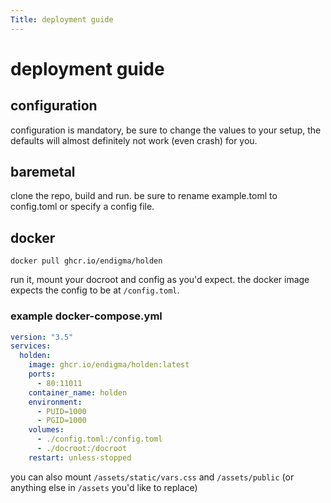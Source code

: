 ```yaml
---
Title: deployment guide
---
```


# deployment guide

## configuration

configuration is mandatory, be sure to change the values to your setup, the defaults will almost definitely not work (even crash) for you.

## baremetal

clone the repo, build and run. be sure to rename example.toml to config.toml or specify a config file.

## docker

`docker pull ghcr.io/endigma/holden`

run it, mount your docroot and config as you'd expect. the docker image expects the config to be at `/config.toml`.


### example docker-compose.yml
```yaml
version: "3.5"
services:
  holden:
    image: ghcr.io/endigma/holden:latest
    ports:
      - 80:11011
    container_name: holden
    environment:
      - PUID=1000
      - PGID=1000
    volumes:
      - ./config.toml:/config.toml
      - ./docroot:/docroot
    restart: unless-stopped
```

you can also mount `/assets/static/vars.css` and `/assets/public` (or anything else in `/assets` you'd like to replace)
